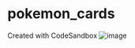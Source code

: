 # pokemon_cards
Created with CodeSandbox
![image](https://github.com/pxnchxm1/pokemon_cards/assets/117977315/b274e2b6-3efa-4c0e-b7d3-f1506982d0c5)


